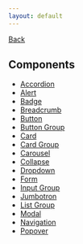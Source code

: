 ```yaml
---
layout: default
---
```

<div class="page-info" markdown="1">

[Back](/)
## Components

</div>

- [Accordion](accordion)
- [Alert](alert)
- [Badge](badge)
- [Breadcrumb](breadcrumb)
- [Button](button)
- [Button Group](buttongroup)
- [Card](card)
- [Card Group](cardgroup)
- [Carousel](carousel)
- [Collapse](collapse)
- [Dropdown](dropdown)
- [Form](form)
- [Input Group](inputgroup)
- [Jumbotron](jumbotron)
- [List Group](listgroup)
- [Modal](modal)
- [Navigation](navigation)
- [Popover](popover)